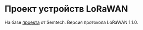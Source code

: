 # Проект устройств LoRaWAN

На базе [проекта](https://github.com/Lora-net/LoRaMac-node/tree/develop) от Semtech.
Версия протокола LoRaWAN 1.1.0.

